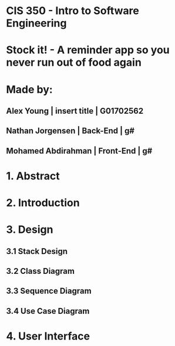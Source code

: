 # CIS 350 - Intro to Software Engineering
# Stock it! - A reminder app so you never run out of food again
# Made by:
## Alex Young | insert title | G01702562
## Nathan Jorgensen | Back-End | g#
## Mohamed Abdirahman | Front-End | g#

# 1. Abstract

# 2. Introduction

# 3. Design

## 3.1 Stack Design

## 3.2 Class Diagram

## 3.3 Sequence Diagram

## 3.4 Use Case Diagram

# 4. User Interface
